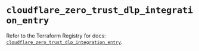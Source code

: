 # `cloudflare_zero_trust_dlp_integration_entry`

Refer to the Terraform Registry for docs: [`cloudflare_zero_trust_dlp_integration_entry`](https://registry.terraform.io/providers/cloudflare/cloudflare/5.8.4/docs/resources/zero_trust_dlp_integration_entry).
